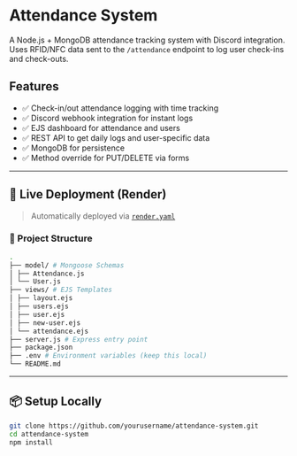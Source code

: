 # Attendance System

A Node.js + MongoDB attendance tracking system with Discord integration. Uses RFID/NFC data sent to the `/attendance` endpoint to log user check-ins and check-outs.

## Features

- ✅ Check-in/out attendance logging with time tracking
- ✅ Discord webhook integration for instant logs
- ✅ EJS dashboard for attendance and users
- ✅ REST API to get daily logs and user-specific data
- ✅ MongoDB for persistence
- ✅ Method override for PUT/DELETE via forms

---

## 🚀 Live Deployment (Render)

> Automatically deployed via [`render.yaml`](./render.yaml)

### 📁 Project Structure

```bash
.
├── model/ # Mongoose Schemas
│ ├── Attendance.js
│ └── User.js
├── views/ # EJS Templates
│ ├── layout.ejs
│ ├── users.ejs
│ ├── user.ejs
│ ├── new-user.ejs
│ └── attendance.ejs
├── server.js # Express entry point
├── package.json
├── .env # Environment variables (keep this local)
└── README.md
```

---

## 📦 Setup Locally

```bash
git clone https://github.com/yourusername/attendance-system.git
cd attendance-system
npm install
```
